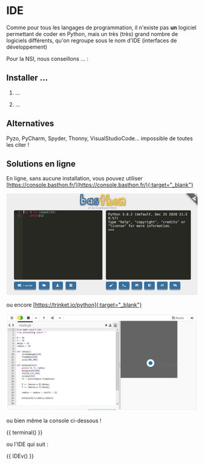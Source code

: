 # IDE

Comme pour tous les langages de programmation, il n'existe pas **un** logiciel permettant de coder en Python, mais un très (très) grand nombre de logiciels différents, qu'on regroupe sous le nom d'IDE (interfaces de développement)

Pour la NSI, nous conseillons ... :

## Installer ...
<!---
![image](data/...){: .center}
-->

1. ...

2. ...

## Alternatives

Pyzo, PyCharm, Spyder, Thonny, VisualStudioCode... impossible de toutes les citer !

## Solutions en ligne
En ligne, sans aucune installation, vous pouvez utiliser [https://console.basthon.fr/](https://console.basthon.fr/){:target="_blank"}

![](data/bast1.png)

ou encore
[https://trinket.io/python]{:target="_blank"}

![](data/trinket.jpg)


ou bien même la console ci-dessous !

{{ terminal() }}

ou l'IDE qui suit :

{{ IDEv() }}
